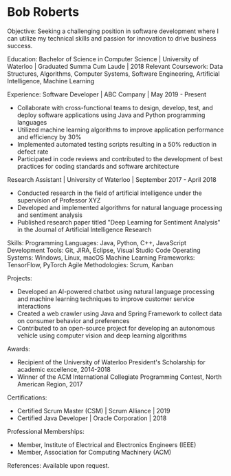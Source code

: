 # Bob Roberts

Objective: Seeking a challenging position in software development where I can utilize my technical skills and passion for innovation to drive business success.

Education:
Bachelor of Science in Computer Science | University of Waterloo | Graduated Summa Cum Laude | 2018
Relevant Coursework: Data Structures, Algorithms, Computer Systems, Software Engineering, Artificial Intelligence, Machine Learning

Experience:
Software Developer | ABC Company | May 2019 - Present

-    Collaborate with cross-functional teams to design, develop, test, and deploy software applications using Java and Python programming languages
-    Utilized machine learning algorithms to improve application performance and efficiency by 30%
-    Implemented automated testing scripts resulting in a 50% reduction in defect rate
-    Participated in code reviews and contributed to the development of best practices for coding standards and software architecture

Research Assistant | University of Waterloo | September 2017 - April 2018

-    Conducted research in the field of artificial intelligence under the supervision of Professor XYZ
-    Developed and implemented algorithms for natural language processing and sentiment analysis
-    Published research paper titled "Deep Learning for Sentiment Analysis" in the Journal of Artificial Intelligence Research

Skills:
Programming Languages: Java, Python, C++, JavaScript
Development Tools: Git, JIRA, Eclipse, Visual Studio Code
Operating Systems: Windows, Linux, macOS
Machine Learning Frameworks: TensorFlow, PyTorch
Agile Methodologies: Scrum, Kanban

Projects:

-    Developed an AI-powered chatbot using natural language processing and machine learning techniques to improve customer service interactions
-    Created a web crawler using Java and Spring Framework to collect data on consumer behavior and preferences
-    Contributed to an open-source project for developing an autonomous vehicle using computer vision and deep learning algorithms

Awards:

-    Recipient of the University of Waterloo President's Scholarship for academic excellence, 2014-2018
-    Winner of the ACM International Collegiate Programming Contest, North American Region, 2017

Certifications:

-    Certified Scrum Master (CSM) | Scrum Alliance | 2019
-    Certified Java Developer | Oracle Corporation | 2018

Professional Memberships:

-    Member, Institute of Electrical and Electronics Engineers (IEEE)
-    Member, Association for Computing Machinery (ACM)

References: Available upon request.
